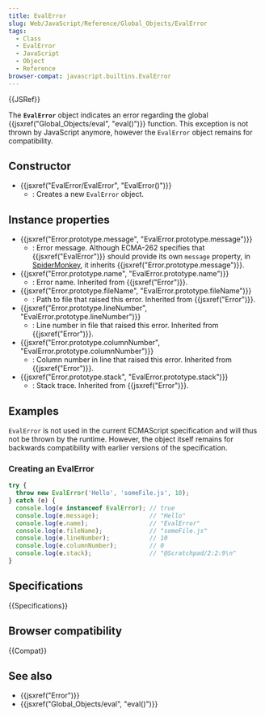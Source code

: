 ```yaml
---
title: EvalError
slug: Web/JavaScript/Reference/Global_Objects/EvalError
tags:
  - Class
  - EvalError
  - JavaScript
  - Object
  - Reference
browser-compat: javascript.builtins.EvalError
---
```

{{JSRef}}

The **`EvalError`** object indicates an error regarding the global
{{jsxref("Global_Objects/eval", "eval()")}} function. This
exception is not thrown by JavaScript anymore, however the `EvalError` object
remains for compatibility.

## Constructor

*   {{jsxref("EvalError/EvalError", "EvalError()")}}
    *   : Creates a new `EvalError` object.

## Instance properties

*   {{jsxref("Error.prototype.message", "EvalError.prototype.message")}}
    *   : Error message. Although ECMA-262 specifies that
        {{jsxref("EvalError")}} should provide its own `message` property,
        in [SpiderMonkey](/en-US/docs/Mozilla/Projects/SpiderMonkey), it inherits
        {{jsxref("Error.prototype.message")}}.
*   {{jsxref("Error.prototype.name", "EvalError.prototype.name")}}
    *   : Error name. Inherited from {{jsxref("Error")}}.
*   {{jsxref("Error.prototype.fileName", "EvalError.prototype.fileName")}}
    *   : Path to file that raised this error. Inherited from
        {{jsxref("Error")}}.
*   {{jsxref("Error.prototype.lineNumber", "EvalError.prototype.lineNumber")}}
    *   : Line number in file that raised this error. Inherited from
        {{jsxref("Error")}}.
*   {{jsxref("Error.prototype.columnNumber", "EvalError.prototype.columnNumber")}}
    *   : Column number in line that raised this error. Inherited from
        {{jsxref("Error")}}.
*   {{jsxref("Error.prototype.stack", "EvalError.prototype.stack")}}
    *   : Stack trace. Inherited from {{jsxref("Error")}}.

## Examples

`EvalError` is not used in the current ECMAScript specification and will thus
not be thrown by the runtime. However, the object itself remains for backwards
compatibility with earlier versions of the specification.

### Creating an EvalError

```js
try {
  throw new EvalError('Hello', 'someFile.js', 10);
} catch (e) {
  console.log(e instanceof EvalError); // true
  console.log(e.message);              // "Hello"
  console.log(e.name);                 // "EvalError"
  console.log(e.fileName);             // "someFile.js"
  console.log(e.lineNumber);           // 10
  console.log(e.columnNumber);         // 0
  console.log(e.stack);                // "@Scratchpad/2:2:9\n"
}
```

## Specifications

{{Specifications}}

## Browser compatibility

{{Compat}}

## See also

*   {{jsxref("Error")}}
*   {{jsxref("Global_Objects/eval", "eval()")}}
